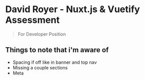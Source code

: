 # David Royer - Nuxt.js & Vuetify Assessment

> For Developer Position

## Things to note that i'm aware of

- Spacing if off like in banner and top nav
- Missing a couple sections
- Meta

